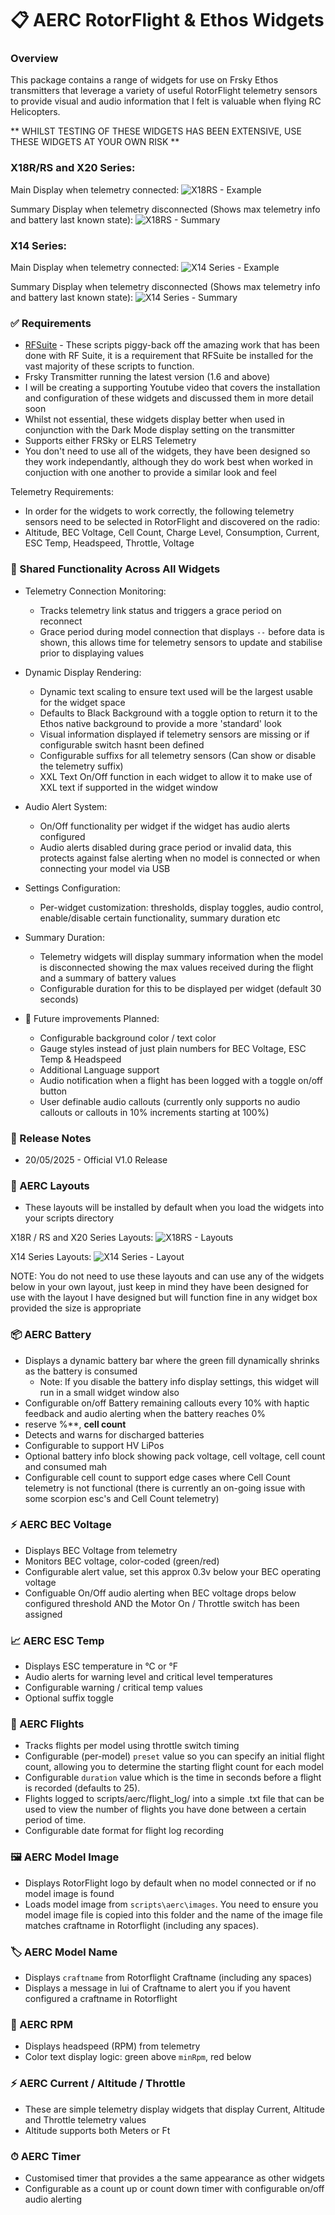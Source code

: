 # 📋 AERC RotorFlight & Ethos Widgets

### Overview
This package contains a range of widgets for use on Frsky Ethos transmitters that leverage a variety of useful RotorFlight telemetry sensors to provide visual and audio information that I felt is valuable when flying RC Helicopters.

** WHILST TESTING OF THESE WIDGETS HAS BEEN EXTENSIVE, USE THESE WIDGETS AT YOUR OWN RISK **

### X18R/RS and X20 Series:

Main Display when telemetry connected:
![X18RS - Example](https://github.com/user-attachments/assets/18f39b55-cdc5-4c95-ba79-9a690f61f107)

Summary Display when telemetry disconnected (Shows max telemetry info and battery last known state):
![X18RS - Summary](https://github.com/user-attachments/assets/4c01946e-cb1c-4a8c-be81-8279f794ceed)

### X14 Series:

Main Display when telemetry connected:
![X14 Series - Example](https://github.com/user-attachments/assets/2ffcc64a-d0c0-46fb-a380-bf6eedda18b1)

Summary Display when telemetry disconnected (Shows max telemetry info and battery last known state):
![X14 Series - Summary](https://github.com/user-attachments/assets/af64c146-5173-4b0f-a9c0-5e16f2d70dd2)

### ✅ Requirements

- [RFSuite](https://github.com/rotorflight/rotorflight-lua-ethos-suite) - These scripts piggy-back off the amazing work that has been done with RF Suite, it is a requirement that RFSuite be installed for the vast majority of these scripts to function.
- Frsky Transmitter running the latest version (1.6 and above)
- I will be creating a supporting Youtube video that covers the installation and configuration of these widgets and discussed them in more detail soon
- Whilst not essential, these widgets display better when used in conjunction with the Dark Mode display setting on the transmitter
- Supports either FRSky or ELRS Telemetry
- You don't need to use all of the widgets, they have been designed so they work independantly, although they do work best when worked in conjuction with one another to provide a similar look and feel

Telemetry Requirements:

- In order for the widgets to work correctly, the following telemetry sensors need to be selected in RotorFlight and discovered on the radio:
- Altitude, BEC Voltage, Cell Count, Charge Level, Consumption, Current, ESC Temp, Headspeed, Throttle, Voltage

### 🔁 Shared Functionality Across All Widgets

- Telemetry Connection Monitoring:
	- Tracks telemetry link status and triggers a grace period on reconnect
	- Grace period during model connection that displays `--` before data is shown, this allows time for telemetry sensors to update and stabilise prior to displaying values

- Dynamic Display Rendering:
	- Dynamic text scaling to ensure text used will be the largest usable for the widget space
	- Defaults to Black Background with a toggle option to return it to the Ethos native background to provide a more 'standard' look
	- Visual information displayed if telemetry sensors are missing or if configurable switch hasnt been defined
	- Configurable suffixs for all telemetry sensors (Can show or disable the telemetry suffix)
	- XXL Text On/Off function in each widget to allow it to make use of XXL text if supported in the widget window

 - Audio Alert System:
	- On/Off functionality per widget if the widget has audio alerts configured
	- Audio alerts disabled during grace period or invalid data, this protects against false alerting when no model is connected or when connecting your model via USB
  
- Settings Configuration:
	- Per-widget customization: thresholds, display toggles, audio control, enable/disable certain functionality, summary duration etc

 - Summary Duration:
	- Telemetry widgets will display summary information when the model is disconnected showing the max values received during the flight and a summary of battery values
	- Configurable duration for this to be displayed per widget (default 30 seconds)

 - 🚀 Future improvements Planned: 
	- Configurable background color / text color
	- Gauge styles instead of just plain numbers for BEC Voltage, ESC Temp & Headspeed
	- Additional Language support
	- Audio notification when a flight has been logged with a toggle on/off button
	- User definable audio callouts (currently only supports no audio callouts or callouts in 10% increments starting at 100%)

### 📝 Release Notes

- 20/05/2025 - Official V1.0 Release

### 📐 AERC Layouts

- These layouts will be installed by default when you load the widgets into your scripts directory

X18R / RS and X20 Series Layouts:
![X18RS - Layouts](https://github.com/user-attachments/assets/8ad19ea8-9c89-4805-be2a-a5a22cd6fb94)

X14 Series Layouts:
![X14 Series - Layout](https://github.com/user-attachments/assets/781db913-4857-46ca-a0d3-e81c2399cdd6)

NOTE: You do not need to use these layouts and can use any of the widgets below in your own layout, just keep in mind they have been designed for use with the layout I have designed but will function fine in any widget box provided the size is appropriate

### 📦 AERC Battery

- Displays a dynamic battery bar where the green fill dynamically shrinks as the battery is consumed
	- Note: If you disable the battery info display settings, this widget will run in a small widget window also
- Configurable on/off Battery remaining callouts every 10% with haptic feedback and audio alerting when the battery reaches 0%
- reserve %**, **cell count**
- Detects and warns for discharged batteries
- Configurable to support HV LiPos
- Optional battery info block showing pack voltage, cell voltage, cell count and consumed mah
- Configurable cell count to support edge cases where Cell Count telemetry is not functional (there is currently an on-going issue with some scorpion esc's and Cell Count telemetry)

### ⚡ AERC BEC Voltage

- Displays BEC Voltage from telemetry
- Monitors BEC voltage, color-coded (green/red)
- Configurable alert value, set this approx 0.3v below your BEC operating voltage
- Configuable On/Off audio alerting when BEC voltage drops below configured threshold AND the Motor On / Throttle switch has been assigned

### 📈 AERC ESC Temp

- Displays ESC temperature in °C or °F 
- Audio alerts for warning level and critical level temperatures
- Configurable warning / critical temp values
- Optional suffix toggle

### 🚁 AERC Flights

- Tracks flights per model using throttle switch timing
- Configurable (per-model) `preset` value so you can specify an initial flight count, allowing you to determine the starting flight count for each model
- Configurable `duration` value which is the time in seconds before a flight is recorded (defaults to 25).
- Flights logged to scripts/aerc/flight_log/ into a simple .txt file that can be used to view the number of flights you have done between a certain period of time.	
- Configurable date format for flight log recording

### 🖼 AERC Model Image

- Displays RotorFlight logo by default when no model connected or if no model image is found
- Loads model image from `scripts\aerc\images`. You need to ensure you model image file is copied into this folder and the name of the image file matches craftname in Rotorflight (including any spaces).

### 🏷 AERC Model Name

- Displays `craftname` from Rotorflight Craftname (including any spaces)
- Displays a message in lui of Craftname to alert you if you havent configured a craftname in Rotorflight

### 🔄 AERC RPM

- Displays headspeed (RPM) from telemetry
- Color text display logic: green above `minRpm`, red below

### ⚡ AERC Current / Altitude / Throttle

- These are simple telemetry display widgets that display Current, Altitude and Throttle telemetry values
- Altitude supports both Meters or Ft

### ⏱ AERC Timer

- Customised timer that provides a the same appearance as other widgets
- Configurable as a count up or count down timer with configurable on/off audio alerting
